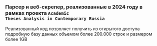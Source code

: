 ### Парсер и веб-скрепер, реализованные в 2024 году в рамках проекта <code>Academic Theses Analysis in Contemporary Russia</code>

Реализованный код позволяет получить из открытого доступа подробную базу данных объемом более 200.000 строк и размером более 1GB
